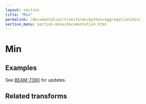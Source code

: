```yaml
---
layout: section
title: "Min"
permalink: /documentation/transforms/python/aggregation/min/
section_menu: section-menu/documentation.html
---
```

<!--
Licensed under the Apache License, Version 2.0 (the "License");
you may not use this file except in compliance with the License.
You may obtain a copy of the License at

http://www.apache.org/licenses/LICENSE-2.0

Unless required by applicable law or agreed to in writing, software
distributed under the License is distributed on an "AS IS" BASIS,
WITHOUT WARRANTIES OR CONDITIONS OF ANY KIND, either express or implied.
See the License for the specific language governing permissions and
limitations under the License.
-->

# Min

## Examples
See [BEAM-7390](https://issues.apache.org/jira/browse/BEAM-7390) for updates. 

## Related transforms